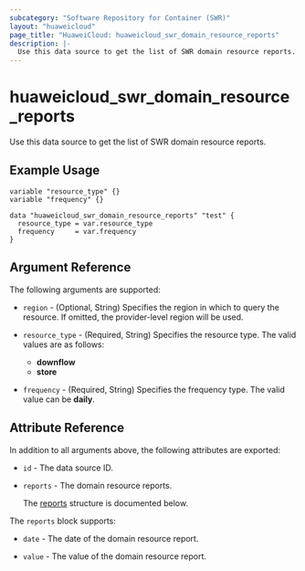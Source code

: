 ```yaml
---
subcategory: "Software Repository for Container (SWR)"
layout: "huaweicloud"
page_title: "HuaweiCloud: huaweicloud_swr_domain_resource_reports"
description: |-
  Use this data source to get the list of SWR domain resource reports.
---
```


# huaweicloud_swr_domain_resource_reports

Use this data source to get the list of SWR domain resource reports.

## Example Usage

```hcl
variable "resource_type" {}
variable "frequency" {}

data "huaweicloud_swr_domain_resource_reports" "test" {
  resource_type = var.resource_type
  frequency     = var.frequency
}
```

## Argument Reference

The following arguments are supported:

* `region` - (Optional, String) Specifies the region in which to query the resource.
  If omitted, the provider-level region will be used.

* `resource_type` - (Required, String) Specifies the resource type.
  The valid values are as follows:
  + **downflow**
  + **store**

* `frequency` - (Required, String) Specifies the frequency type.
  The valid value can be **daily**.

## Attribute Reference

In addition to all arguments above, the following attributes are exported:

* `id` - The data source ID.

* `reports` - The domain resource reports.

  The [reports](#reports_struct) structure is documented below.

<a name="reports_struct"></a>
The `reports` block supports:

* `date` - The date of the domain resource report.

* `value` - The value of the domain resource report.
